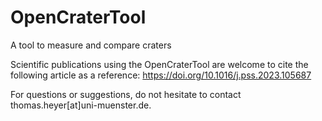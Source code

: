 # OpenCraterTool
A tool to measure and compare craters

Scientific publications using the OpenCraterTool are welcome to cite the following article as a reference:
https://doi.org/10.1016/j.pss.2023.105687

For questions or suggestions, do not hesitate to contact thomas.heyer[at]uni-muenster.de.


